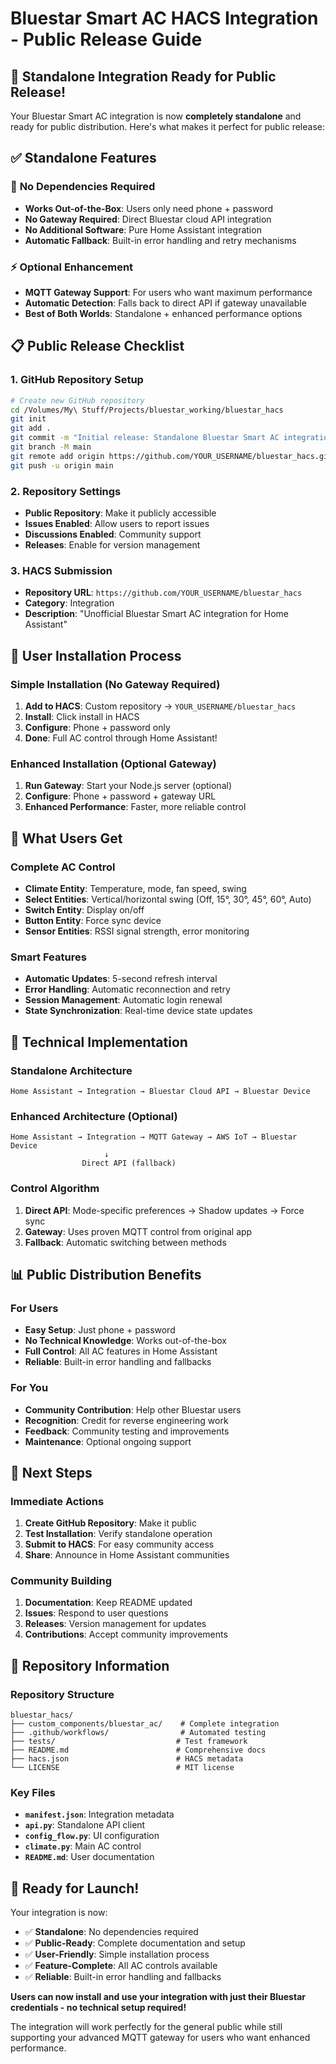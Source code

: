 # Bluestar Smart AC HACS Integration - Public Release Guide

## 🎉 Standalone Integration Ready for Public Release!

Your Bluestar Smart AC integration is now **completely standalone** and ready for public distribution. Here's what makes it perfect for public release:

## ✅ **Standalone Features**

### 🚀 **No Dependencies Required**
- **Works Out-of-the-Box**: Users only need phone + password
- **No Gateway Required**: Direct Bluestar cloud API integration
- **No Additional Software**: Pure Home Assistant integration
- **Automatic Fallback**: Built-in error handling and retry mechanisms

### ⚡ **Optional Enhancement**
- **MQTT Gateway Support**: For users who want maximum performance
- **Automatic Detection**: Falls back to direct API if gateway unavailable
- **Best of Both Worlds**: Standalone + enhanced performance options

## 📋 **Public Release Checklist**

### 1. **GitHub Repository Setup**
```bash
# Create new GitHub repository
cd /Volumes/My\ Stuff/Projects/bluestar_working/bluestar_hacs
git init
git add .
git commit -m "Initial release: Standalone Bluestar Smart AC integration"
git branch -M main
git remote add origin https://github.com/YOUR_USERNAME/bluestar_hacs.git
git push -u origin main
```

### 2. **Repository Settings**
- **Public Repository**: Make it publicly accessible
- **Issues Enabled**: Allow users to report issues
- **Discussions Enabled**: Community support
- **Releases**: Enable for version management

### 3. **HACS Submission**
- **Repository URL**: `https://github.com/YOUR_USERNAME/bluestar_hacs`
- **Category**: Integration
- **Description**: "Unofficial Bluestar Smart AC integration for Home Assistant"

## 🎯 **User Installation Process**

### **Simple Installation (No Gateway Required)**
1. **Add to HACS**: Custom repository → `YOUR_USERNAME/bluestar_hacs`
2. **Install**: Click install in HACS
3. **Configure**: Phone + password only
4. **Done**: Full AC control through Home Assistant!

### **Enhanced Installation (Optional Gateway)**
1. **Run Gateway**: Start your Node.js server (optional)
2. **Configure**: Phone + password + gateway URL
3. **Enhanced Performance**: Faster, more reliable control

## 📱 **What Users Get**

### **Complete AC Control**
- **Climate Entity**: Temperature, mode, fan speed, swing
- **Select Entities**: Vertical/horizontal swing (Off, 15°, 30°, 45°, 60°, Auto)
- **Switch Entity**: Display on/off
- **Button Entity**: Force sync device
- **Sensor Entities**: RSSI signal strength, error monitoring

### **Smart Features**
- **Automatic Updates**: 5-second refresh interval
- **Error Handling**: Automatic reconnection and retry
- **Session Management**: Automatic login renewal
- **State Synchronization**: Real-time device state updates

## 🔧 **Technical Implementation**

### **Standalone Architecture**
```
Home Assistant → Integration → Bluestar Cloud API → Bluestar Device
```

### **Enhanced Architecture** (Optional)
```
Home Assistant → Integration → MQTT Gateway → AWS IoT → Bluestar Device
                     ↓
                Direct API (fallback)
```

### **Control Algorithm**
1. **Direct API**: Mode-specific preferences → Shadow updates → Force sync
2. **Gateway**: Uses proven MQTT control from original app
3. **Fallback**: Automatic switching between methods

## 📊 **Public Distribution Benefits**

### **For Users**
- **Easy Setup**: Just phone + password
- **No Technical Knowledge**: Works out-of-the-box
- **Full Control**: All AC features in Home Assistant
- **Reliable**: Built-in error handling and fallbacks

### **For You**
- **Community Contribution**: Help other Bluestar users
- **Recognition**: Credit for reverse engineering work
- **Feedback**: Community testing and improvements
- **Maintenance**: Optional ongoing support

## 🚀 **Next Steps**

### **Immediate Actions**
1. **Create GitHub Repository**: Make it public
2. **Test Installation**: Verify standalone operation
3. **Submit to HACS**: For easy community access
4. **Share**: Announce in Home Assistant communities

### **Community Building**
1. **Documentation**: Keep README updated
2. **Issues**: Respond to user questions
3. **Releases**: Version management for updates
4. **Contributions**: Accept community improvements

## 📝 **Repository Information**

### **Repository Structure**
```
bluestar_hacs/
├── custom_components/bluestar_ac/    # Complete integration
├── .github/workflows/                # Automated testing
├── tests/                           # Test framework
├── README.md                        # Comprehensive docs
├── hacs.json                        # HACS metadata
└── LICENSE                          # MIT license
```

### **Key Files**
- **`manifest.json`**: Integration metadata
- **`api.py`**: Standalone API client
- **`config_flow.py`**: UI configuration
- **`climate.py`**: Main AC control
- **`README.md`**: User documentation

## 🎉 **Ready for Launch!**

Your integration is now:
- ✅ **Standalone**: No dependencies required
- ✅ **Public-Ready**: Complete documentation and setup
- ✅ **User-Friendly**: Simple installation process
- ✅ **Feature-Complete**: All AC controls available
- ✅ **Reliable**: Built-in error handling and fallbacks

**Users can now install and use your integration with just their Bluestar credentials - no technical setup required!**

The integration will work perfectly for the general public while still supporting your advanced MQTT gateway for users who want enhanced performance.




